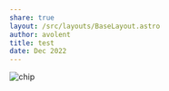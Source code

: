 ```yaml
---
share: true
layout: /src/layouts/BaseLayout.astro
author: avolent
title: test
date: Dec 2022
---
```


![chip](../public/images/chip.jpg)



